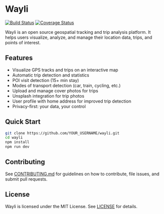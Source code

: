 # Wayli

[![Build Status](#)](#) [![Coverage Status](#)](#)

Wayli is an open source geospatial tracking and trip analysis platform. It helps users visualize, analyze, and manage their location data, trips, and points of interest.

## Features
- Visualize GPS tracks and trips on an interactive map
- Automatic trip detection and statistics
- POI visit detection (15+ min stay)
- Modes of transport detection (car, train, cycling, etc.)
- Upload and manage cover photos for trips
- Unsplash integration for trip photos
- User profile with home address for improved trip detection
- Privacy-first: your data, your control

## Quick Start
```bash
git clone https://github.com/YOUR_USERNAME/wayli.git
cd wayli
npm install
npm run dev
```

## Contributing
See [CONTRIBUTING.md](CONTRIBUTING.md) for guidelines on how to contribute, file issues, and submit pull requests.

## License
Wayli is licensed under the MIT License. See [LICENSE](LICENSE) for details.